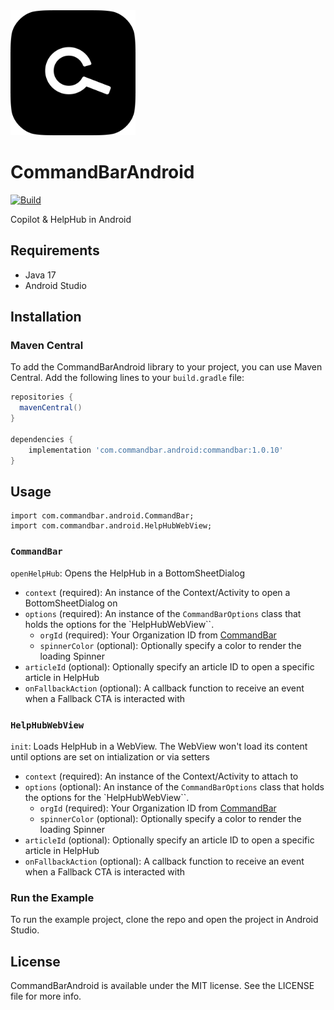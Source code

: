 <img src="docs/img/CommandBar.png" alt="CommandBar Logo" width="200" height="200">

# CommandBarAndroid

[![Build](https://github.com/tryfoobar/CommandBarAndroid/actions/workflows/ci.yml/badge.svg)](https://github.com/tryfoobar/CommandBarAndroid/actions/workflows/ci.yml)

Copilot & HelpHub in Android

## Requirements

-   Java 17
-   Android Studio

## Installation

### Maven Central

To add the CommandBarAndroid library to your project, you can use Maven Central. Add the following lines to your `build.gradle` file:

```groovy
repositories {
  mavenCentral()
}

dependencies {
    implementation 'com.commandbar.android:commandbar:1.0.10'
}
```

## Usage

```
import com.commandbar.android.CommandBar;
import com.commandbar.android.HelpHubWebView;
```

### `CommandBar`

`openHelpHub`: Opens the HelpHub in a BottomSheetDialog

-   `context` (required): An instance of the Context/Activity to open a BottomSheetDialog on
-   `options` (required): An instance of the `CommandBarOptions` class that holds the options for the `HelpHubWebView``.
    -   `orgId` (required): Your Organization ID from [CommandBar](https://app.commandbar.com)
    -   `spinnerColor` (optional): Optionally specify a color to render the loading Spinner
-   `articleId` (optional): Optionally specify an article ID to open a specific article in HelpHub
-   `onFallbackAction` (optional): A callback function to receive an event when a Fallback CTA is interacted with

### `HelpHubWebView`

`init`: Loads HelpHub in a WebView. The WebView won't load its content until options are set on intialization or via setters

-   `context` (required): An instance of the Context/Activity to attach to
-   `options` (optional): An instance of the `CommandBarOptions` class that holds the options for the `HelpHubWebView``.
    -   `orgId` (required): Your Organization ID from [CommandBar](https://app.commandbar.com)
    -   `spinnerColor` (optional): Optionally specify a color to render the loading Spinner
-   `articleId` (optional): Optionally specify an article ID to open a specific article in HelpHub
-   `onFallbackAction` (optional): A callback function to receive an event when a Fallback CTA is interacted with

### Run the Example

To run the example project, clone the repo and open the project in Android Studio.

## License

CommandBarAndroid is available under the MIT license. See the LICENSE file for more info.
